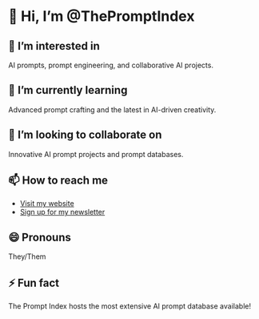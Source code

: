 # 👋 Hi, I’m @ThePromptIndex

## 👀 I’m interested in
AI prompts, prompt engineering, and collaborative AI projects.

## 🌱 I’m currently learning
Advanced prompt crafting and the latest in AI-driven creativity.

## 💞️ I’m looking to collaborate on
Innovative AI prompt projects and prompt databases.

## 📫 How to reach me
- [Visit my website](https://www.thepromptindex.com)
- [Sign up for my newsletter](https://www.thepromptindex.com/newsletter.html)

## 😄 Pronouns
They/Them

## ⚡ Fun fact
The Prompt Index hosts the most extensive AI prompt database available!

<!---
ThePromptIndex/ThePromptIndex is a ✨ special ✨ repository because its `README.md` (this file) appears on your GitHub profile.
You can click the Preview link to take a look at your changes.
--->

